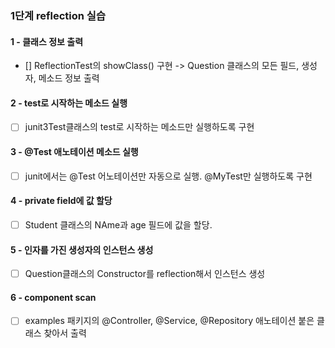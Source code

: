 ### 1단계 reflection 실습
#### 1 - 클래스 정보 출력
- [] ReflectionTest의 showClass() 구현 -> Question 클래스의 모든 필드, 생성자, 메소드 정보 출력

#### 2 - test로 시작하는 메소드 실행
- [ ] junit3Test클래스의 test로 시작하는 메소드만 실행하도록 구현

#### 3 - @Test 애노테이션 메소드 실행
- [ ] junit에서는 @Test 어노테이션만 자동으로 실행. @MyTest만 실행하도록 구현

#### 4 - private field에 값 할당
- [ ] Student 클래스의 NAme과 age 필드에 값을 할당.

#### 5 - 인자를 가진 생성자의 인스턴스 생성
- [ ] Question클래스의 Constructor를 reflection해서 인스턴스 생성

#### 6 - component scan
- [ ] examples 패키지의 @Controller, @Service, @Repository 애노테이션 붙은 클래스 찾아서 출력